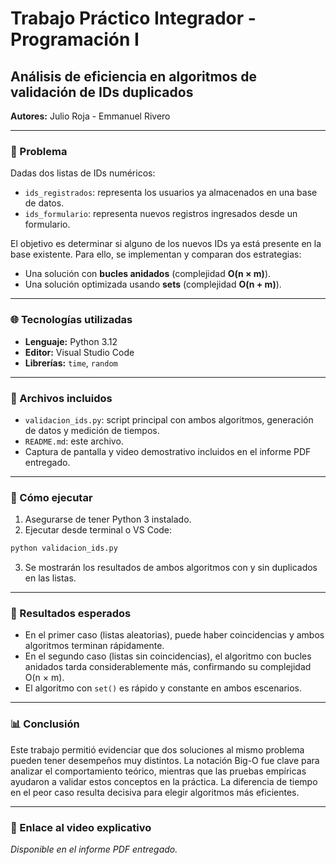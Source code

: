 # Trabajo Práctico Integrador - Programación I

## Análisis de eficiencia en algoritmos de validación de IDs duplicados

**Autores:** Julio Roja - Emmanuel Rivero

---

### 🔹 Problema

Dadas dos listas de IDs numéricos:

* `ids_registrados`: representa los usuarios ya almacenados en una base de datos.
* `ids_formulario`: representa nuevos registros ingresados desde un formulario.

El objetivo es determinar si alguno de los nuevos IDs ya está presente en la base existente. Para ello, se implementan y comparan dos estrategias:

* Una solución con **bucles anidados** (complejidad **O(n × m)**).
* Una solución optimizada usando **sets** (complejidad **O(n + m)**).

---

### 🌐 Tecnologías utilizadas

* **Lenguaje:** Python 3.12
* **Editor:** Visual Studio Code
* **Librerías:** `time`, `random`

---

### 🔹 Archivos incluidos

* `validacion_ids.py`: script principal con ambos algoritmos, generación de datos y medición de tiempos.
* `README.md`: este archivo.
* Captura de pantalla y video demostrativo incluidos en el informe PDF entregado.

---

### 🔧 Cómo ejecutar

1. Asegurarse de tener Python 3 instalado.
2. Ejecutar desde terminal o VS Code:

```bash
python validacion_ids.py
```

3. Se mostrarán los resultados de ambos algoritmos con y sin duplicados en las listas.

---

### 🔢 Resultados esperados

* En el primer caso (listas aleatorias), puede haber coincidencias y ambos algoritmos terminan rápidamente.
* En el segundo caso (listas sin coincidencias), el algoritmo con bucles anidados tarda considerablemente más, confirmando su complejidad O(n × m).
* El algoritmo con `set()` es rápido y constante en ambos escenarios.

---

### 📊 Conclusión

Este trabajo permitió evidenciar que dos soluciones al mismo problema pueden tener desempeños muy distintos. La notación Big-O fue clave para analizar el comportamiento teórico, mientras que las pruebas empíricas ayudaron a validar estos conceptos en la práctica. La diferencia de tiempo en el peor caso resulta decisiva para elegir algoritmos más eficientes.

---

### 📅 Enlace al video explicativo

*Disponible en el informe PDF entregado.*

